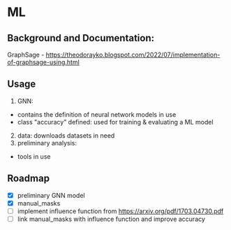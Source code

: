 # ML

## Background and Documentation:
GraphSage - https://theodorayko.blogspot.com/2022/07/implementation-of-graphsage-using.html

## Usage
1. GNN: 
- contains the definition of neural network models in use   
- class "accuracy" defined: used for training & evaluating a ML model

2. data: downloads datasets in need
3. preliminary analysis: 
- tools in use 

## Roadmap
- [x] preliminary GNN model
- [x] manual_masks
- [ ] implement influence function from https://arxiv.org/pdf/1703.04730.pdf
- [ ] link manual_masks with influence function and improve accuracy
